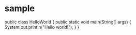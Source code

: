 # sample
public class HelloWorld {
  public static void main(String[] args) {
    System.out.println("Hello world!");
  }
}
